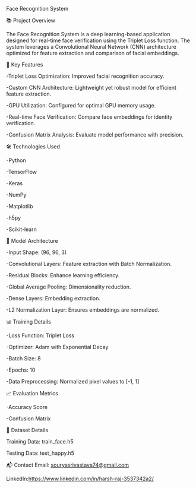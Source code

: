Face Recognition System

📚 Project Overview

The Face Recognition System is a deep learning-based application designed for real-time face verification using the Triplet Loss function. The system leverages a Convolutional Neural Network (CNN) architecture optimized for feature extraction and comparison of facial embeddings.

🎯 Key Features

-Triplet Loss Optimization: Improved facial recognition accuracy.

-Custom CNN Architecture: Lightweight yet robust model for efficient feature extraction.

-GPU Utilization: Configured for optimal GPU memory usage.

-Real-time Face Verification: Compare face embeddings for identity verification.

-Confusion Matrix Analysis: Evaluate model performance with precision.

🛠️ Technologies Used

-Python

-TensorFlow

-Keras

-NumPy

-Matplotlib

-h5py

-Scikit-learn


🧠 Model Architecture

-Input Shape: (96, 96, 3)

-Convolutional Layers: Feature extraction with Batch Normalization.

-Residual Blocks: Enhance learning efficiency.

-Global Average Pooling: Dimensionality reduction.

-Dense Layers: Embedding extraction.

-L2 Normalization Layer: Ensures embeddings are normalized.

📊 Training Details

-Loss Function: Triplet Loss

-Optimizer: Adam with Exponential Decay

-Batch Size: 8

-Epochs: 10

-Data Preprocessing: Normalized pixel values to [-1, 1]

📈 Evaluation Metrics

-Accuracy Score

-Confusion Matrix

📂 Dataset Details

Training Data: train_face.h5

Testing Data: test_happy.h5

📬 Contact
Email: souryasrivastava74@gmail.com

LinkedIn:https://www.linkedin.com/in/harsh-raj-3537342a2/

